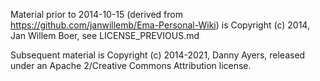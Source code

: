 Material prior to 2014-10-15 (derived from https://github.com/janwillemb/Ema-Personal-Wiki) is Copyright (c) 2014, Jan Willem Boer, see LICENSE_PREVIOUS.md

Subsequent material is Copyright (c) 2014-2021, Danny Ayers, released under an Apache 2/Creative Commons Attribution license.


